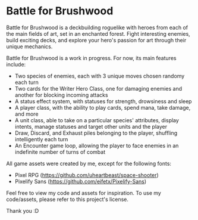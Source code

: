 # Battle for Brushwood

Battle for Brushwood is a deckbuilding roguelike with heroes from each of the main fields of art, set in an enchanted forest. Fight interesting enemies, build exciting decks, and explore your hero's passion for art through their unique mechanics.

Battle for Brushwood is a work in progress. For now, its main features include:
- Two species of enemies, each with 3 unique moves chosen randomy each turn
- Two cards for the Writer Hero Class, one for damaging enemies and another for blocking incoming attacks
- A status effect system, with statuses for strength, drowsiness and sleep
- A player class, with the ability to play cards, spend mana, take damage, and more
- A unit class, able to take on a particular species' attributes, display intents, manage statuses and target other units and the player
- Draw, Discard, and Exhaust piles belonging to the player, shuffling intelligently each turn
- An Encounter game loop, allowing the player to face enemies in an indefinite number of turns of combat

All game assets were created by me, except for the following fonts:
- Pixel RPG (https://github.com/uheartbeast/space-shooter)
- Pixelify Sans (https://github.com/eifetx/Pixelify-Sans)

Feel free to view my code and assets for inspiration. To use my code/assets, please refer to this project's license.

Thank you :D
